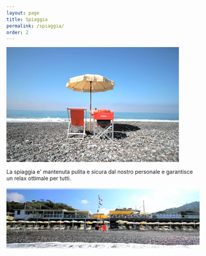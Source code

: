 ```yaml
---
layout: page
title: Spiaggia
permalink: /spiaggia/
order: 2
---
```


![spiaggia](/images/spiaggia-03.jpg) 

La spiaggia e' mantenuta pulita e sicura dal nostro personale e garantisce un relax ottimale per tutti.

![spiaggia](/images/spiaggia-wide.jpg)
